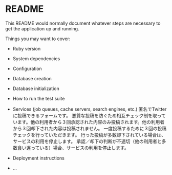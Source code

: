 # README

This README would normally document whatever steps are necessary to get the
application up and running.

Things you may want to cover:

* Ruby version

* System dependencies

* Configuration

* Database creation

* Database initialization

* How to run the test suite

* Services (job queues, cache servers, search engines, etc.)
匿名でTwitterに投稿できるフォームです。
悪質な投稿を防ぐため相互チェック制を取っています。他の利用者から３回承認された内容のみ投稿されます。他の利用者から３回却下された内容は投稿されません。
一度投稿するために３回の投稿チェックを行っていただきます。
行った投稿が多数却下されている場合は、サービスの利用を停止します。
承認／却下の判断が不適切（他の利用者と多数食い違っている）場合、サービスの利用を停止します。


* Deployment instructions

* ...
